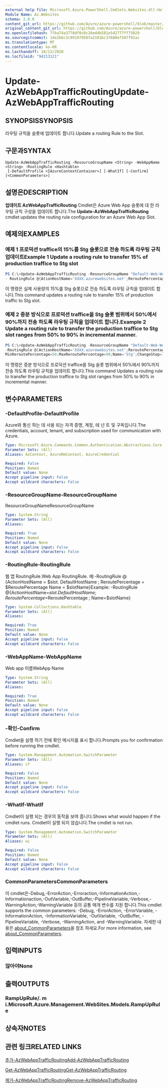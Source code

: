 ```yaml
---
external help file: Microsoft.Azure.PowerShell.Cmdlets.Websites.dll-Help.xml
Module Name: Az.Websites
schema: 2.0.0
content_git_url: https://github.com/Azure/azure-powershell/blob/master/src/Websites/Websites/help/Update-AzWebAppTrafficRouting.md
original_content_git_url: https://github.com/Azure/azure-powershell/blob/master/src/Websites/Websites/help/Update-AzWebAppTrafficRouting.md
ms.openlocfilehash: 7fba74a3778df0c8c26ed4b581e5d2777ff75029
ms.sourcegitcommit: 1de2b6c3c99197958fa2101bc37680e7507f91ac
ms.translationtype: MT
ms.contentlocale: ko-KR
ms.lasthandoff: 10/13/2020
ms.locfileid: "94213121"
---
```

# <span data-ttu-id="3a7cc-101">Update-AzWebAppTrafficRouting</span><span class="sxs-lookup"><span data-stu-id="3a7cc-101">Update-AzWebAppTrafficRouting</span></span>

## <span data-ttu-id="3a7cc-102">SYNOPSIS</span><span class="sxs-lookup"><span data-stu-id="3a7cc-102">SYNOPSIS</span></span>
<span data-ttu-id="3a7cc-103">라우팅 규칙을 슬롯에 업데이트 합니다.</span><span class="sxs-lookup"><span data-stu-id="3a7cc-103">Update a routing Rule to the Slot.</span></span>

## <span data-ttu-id="3a7cc-104">구문과</span><span class="sxs-lookup"><span data-stu-id="3a7cc-104">SYNTAX</span></span>

```
Update-AzWebAppTrafficRouting -ResourceGroupName <String> -WebAppName <String> -RoutingRule <Hashtable>
 [-DefaultProfile <IAzureContextContainer>] [-WhatIf] [-Confirm] [<CommonParameters>]
```

## <span data-ttu-id="3a7cc-105">설명은</span><span class="sxs-lookup"><span data-stu-id="3a7cc-105">DESCRIPTION</span></span>
<span data-ttu-id="3a7cc-106">**업데이트 AzWebAppTrafficRouting** Cmdlet은 Azure Web App 슬롯에 대 한 라우팅 규칙 구성을 업데이트 합니다.</span><span class="sxs-lookup"><span data-stu-id="3a7cc-106">The **Update-AzWebAppTrafficRouting** cmdlet updates the routing rule configuration for an Azure Web App Slot.</span></span>

## <span data-ttu-id="3a7cc-107">예제의</span><span class="sxs-lookup"><span data-stu-id="3a7cc-107">EXAMPLES</span></span>

### <span data-ttu-id="3a7cc-108">예제 1 프로덕션 traffice의 15%를 Stg 슬롯으로 전송 하도록 라우팅 규칙 업데이트</span><span class="sxs-lookup"><span data-stu-id="3a7cc-108">Example 1 Update a routing rule to transfer 15% of production traffice to  Stg slot</span></span>
```powershell
PS C:\>Update-AzWebAppTrafficRouting -ResourceGroupName "Default-Web-WestUS" -WebAppName "ContosoSite" 
- RoutingRule @{AtionHostName='XXXX.azurewebsites.net';ReroutePercentage=15;Name='Stg'}
```

<span data-ttu-id="3a7cc-109">이 명령은 실제 사용량의 15%를 Stg 슬롯으로 전송 하도록 라우팅 규칙을 업데이트 합니다.</span><span class="sxs-lookup"><span data-stu-id="3a7cc-109">This command updates a routing rule to transfer 15% of production traffic to Stg slot.</span></span>

### <span data-ttu-id="3a7cc-110">예제 2 증분 방식으로 프로덕션 traffice을 Stg 슬롯 범위에서 50%에서 90%까지 전송 하도록 라우팅 규칙을 업데이트 합니다.</span><span class="sxs-lookup"><span data-stu-id="3a7cc-110">Example 2 Update a routing rule to transfer the production traffice to Stg slot ranges from 50% to 90% in incremental manner.</span></span>
```powershell
PS C:\>Update-AzWebAppTrafficRouting -ResourceGroupName "Default-Web-WestUS" -WebAppName "ContosoSite" 
-RoutingRule @{ActionHostName='XXXX.azurewebsites.net';ReroutePercentage=50;ChangeIntervalInMinutes=1;
MinReroutePercentage=50;MaxReroutePercentage=90;Name='Stg';ChangeStep=10}
```

<span data-ttu-id="3a7cc-111">이 명령은 증분 방식으로 프로덕션 traffice을 Stg 슬롯 범위에서 50%에서 90%까지 전송 하도록 라우팅 규칙을 업데이트 합니다.</span><span class="sxs-lookup"><span data-stu-id="3a7cc-111">This command Updates a routing rule to transfer the production traffice to Stg slot ranges from 50% to 90% in incremental manner.</span></span>

## <span data-ttu-id="3a7cc-112">변수</span><span class="sxs-lookup"><span data-stu-id="3a7cc-112">PARAMETERS</span></span>

### <span data-ttu-id="3a7cc-113">-DefaultProfile</span><span class="sxs-lookup"><span data-stu-id="3a7cc-113">-DefaultProfile</span></span>
<span data-ttu-id="3a7cc-114">Azure와 통신 하는 데 사용 되는 자격 증명, 계정, 테 넌 트 및 구독입니다.</span><span class="sxs-lookup"><span data-stu-id="3a7cc-114">The credentials, account, tenant, and subscription used for communication with Azure.</span></span>

```yaml
Type: Microsoft.Azure.Commands.Common.Authentication.Abstractions.Core.IAzureContextContainer
Parameter Sets: (All)
Aliases: AzContext, AzureRmContext, AzureCredential

Required: False
Position: Named
Default value: None
Accept pipeline input: False
Accept wildcard characters: False
```

### <span data-ttu-id="3a7cc-115">-ResourceGroupName</span><span class="sxs-lookup"><span data-stu-id="3a7cc-115">-ResourceGroupName</span></span>
<span data-ttu-id="3a7cc-116">ResourceGroupName</span><span class="sxs-lookup"><span data-stu-id="3a7cc-116">ResourceGroupName</span></span>
```yaml
Type: System.String
Parameter Sets: (All)
Aliases:

Required: True
Position: Named
Default value: None
Accept pipeline input: False
Accept wildcard characters: False
```

### <span data-ttu-id="3a7cc-117">-RoutingRule</span><span class="sxs-lookup"><span data-stu-id="3a7cc-117">-RoutingRule</span></span>
<span data-ttu-id="3a7cc-118">웹 앱 RoutingRule.</span><span class="sxs-lookup"><span data-stu-id="3a7cc-118">Web App RoutingRule.</span></span>
<span data-ttu-id="3a7cc-119">예:-RoutingRule @ {ActionHostName = $slot. DefaultHostName ; ReroutePercentage = $ReroutePercentage Name = $slotName}</span><span class="sxs-lookup"><span data-stu-id="3a7cc-119">Example: -RoutingRule @{ActionHostName=$slot.DefaultHostName ; ReroutePercentage=$ReroutePercentage ; Name=$slotName}</span></span>

```yaml
Type: System.Collections.Hashtable
Parameter Sets: (All)
Aliases:

Required: True
Position: Named
Default value: None
Accept pipeline input: False
Accept wildcard characters: False
```

### <span data-ttu-id="3a7cc-120">-WebAppName</span><span class="sxs-lookup"><span data-stu-id="3a7cc-120">-WebAppName</span></span>
<span data-ttu-id="3a7cc-121">Web app 이름</span><span class="sxs-lookup"><span data-stu-id="3a7cc-121">WebApp Name</span></span>

```yaml
Type: System.String
Parameter Sets: (All)
Aliases:

Required: True
Position: Named
Default value: None
Accept pipeline input: False
Accept wildcard characters: False
```

### <span data-ttu-id="3a7cc-122">-확인</span><span class="sxs-lookup"><span data-stu-id="3a7cc-122">-Confirm</span></span>
<span data-ttu-id="3a7cc-123">Cmdlet을 실행 하기 전에 확인 메시지를 표시 합니다.</span><span class="sxs-lookup"><span data-stu-id="3a7cc-123">Prompts you for confirmation before running the cmdlet.</span></span>

```yaml
Type: System.Management.Automation.SwitchParameter
Parameter Sets: (All)
Aliases: cf

Required: False
Position: Named
Default value: None
Accept pipeline input: False
Accept wildcard characters: False
```

### <span data-ttu-id="3a7cc-124">-WhatIf</span><span class="sxs-lookup"><span data-stu-id="3a7cc-124">-WhatIf</span></span>
<span data-ttu-id="3a7cc-125">Cmdlet이 실행 되는 경우의 동작을 보여 줍니다.</span><span class="sxs-lookup"><span data-stu-id="3a7cc-125">Shows what would happen if the cmdlet runs.</span></span>
<span data-ttu-id="3a7cc-126">Cmdlet이 실행 되지 않습니다.</span><span class="sxs-lookup"><span data-stu-id="3a7cc-126">The cmdlet is not run.</span></span>

```yaml
Type: System.Management.Automation.SwitchParameter
Parameter Sets: (All)
Aliases: wi

Required: False
Position: Named
Default value: None
Accept pipeline input: False
Accept wildcard characters: False
```

### <span data-ttu-id="3a7cc-127">CommonParameters</span><span class="sxs-lookup"><span data-stu-id="3a7cc-127">CommonParameters</span></span>
<span data-ttu-id="3a7cc-128">이 cmdlet은-Debug,-ErrorAction,-Erroraction,-InformationAction,-Informationaction,-OutVariable,-OutBuffer,-PipelineVariable,-Verbose,-WarningAction,-WarningVariable 등의 공통 매개 변수를 지원 합니다.</span><span class="sxs-lookup"><span data-stu-id="3a7cc-128">This cmdlet supports the common parameters: -Debug, -ErrorAction, -ErrorVariable, -InformationAction, -InformationVariable, -OutVariable, -OutBuffer, -PipelineVariable, -Verbose, -WarningAction, and -WarningVariable.</span></span> <span data-ttu-id="3a7cc-129">자세한 내용은 [about_CommonParameters](http://go.microsoft.com/fwlink/?LinkID=113216)을 참조 하세요.</span><span class="sxs-lookup"><span data-stu-id="3a7cc-129">For more information, see [about_CommonParameters](http://go.microsoft.com/fwlink/?LinkID=113216).</span></span>

## <span data-ttu-id="3a7cc-130">입력</span><span class="sxs-lookup"><span data-stu-id="3a7cc-130">INPUTS</span></span>

### <span data-ttu-id="3a7cc-131">않아야</span><span class="sxs-lookup"><span data-stu-id="3a7cc-131">None</span></span>

## <span data-ttu-id="3a7cc-132">출력</span><span class="sxs-lookup"><span data-stu-id="3a7cc-132">OUTPUTS</span></span>

### <span data-ttu-id="3a7cc-133">RampUpRule/. m i.</span><span class="sxs-lookup"><span data-stu-id="3a7cc-133">Microsoft.Azure.Management.WebSites.Models.RampUpRule</span></span>

## <span data-ttu-id="3a7cc-134">상속자</span><span class="sxs-lookup"><span data-stu-id="3a7cc-134">NOTES</span></span>

## <span data-ttu-id="3a7cc-135">관련 링크</span><span class="sxs-lookup"><span data-stu-id="3a7cc-135">RELATED LINKS</span></span>

[<span data-ttu-id="3a7cc-136">추가-AzWebAppTrafficRouting</span><span class="sxs-lookup"><span data-stu-id="3a7cc-136">Add-AzWebAppTrafficRouting</span></span>](./Add-AzWebAppTrafficRouting.md)

[<span data-ttu-id="3a7cc-137">Get-AzWebAppTrafficRouting</span><span class="sxs-lookup"><span data-stu-id="3a7cc-137">Get-AzWebAppTrafficRouting</span></span>](./Get-AzWebAppTrafficRouting.md)

[<span data-ttu-id="3a7cc-138">제거-AzWebAppTrafficRouting</span><span class="sxs-lookup"><span data-stu-id="3a7cc-138">Remove-AzWebAppTrafficRouting</span></span>](./Remove-AzWebAppTrafficRouting.md)